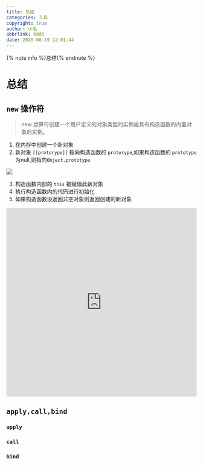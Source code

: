 ```yaml
---
title: 总结
categories: 工具
copyright: true
author: 小名
abbrlink: 6dd6
date: 2020-08-19 12:01:44
---
```

{% note info %}总结{% endnote %}
<!-- more -->

# 总结

## `new` 操作符

> new 运算符创建一个用户定义的对象类型的实例或具有构造函数的内置对象的实例。

1. 在内存中创建一个新对象
2. 新对象 `[[protorype]]` 指向构造函数的 `protorype`,如果构造函数的 `prototype`为null,则指向`Object.prototype`

  ![](https://er-1253891782.cos.ap-guangzhou.myqcloud.com/picture/clipboard_20210226_041215.png)
  
3. 构造函数内部的 `this` 被赋值此新对象
4. 执行构造函数内的代码进行初始化
5. 如果构造函数没返回非空对象则返回创建的新对象

  <iframe src="https://codesandbox.io/embed/awesome-cohen-74l8l?fontsize=14&hidenavigation=1&theme=dark"
     style="width:100%; height:500px; border:0; border-radius: 4px; overflow:hidden;"
     title="awesome-cohen-74l8l"
     allow="accelerometer; ambient-light-sensor; camera; encrypted-media; geolocation; gyroscope; hid; microphone; midi; payment; usb; vr; xr-spatial-tracking"
     sandbox="allow-forms allow-modals allow-popups allow-presentation allow-same-origin allow-scripts"
   ></iframe>

## `apply,call,bind`

### `apply`

### `call`

### `bind`